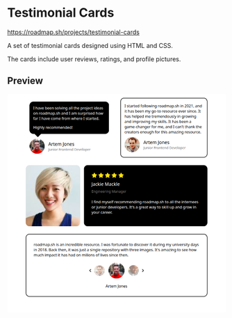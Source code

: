 # Testimonial Cards

https://roadmap.sh/projects/testimonial-cards

A set of testimonial cards designed using HTML and CSS.

The cards include user reviews, ratings, and profile pictures.

## Preview

![Project Preview](./image.png)